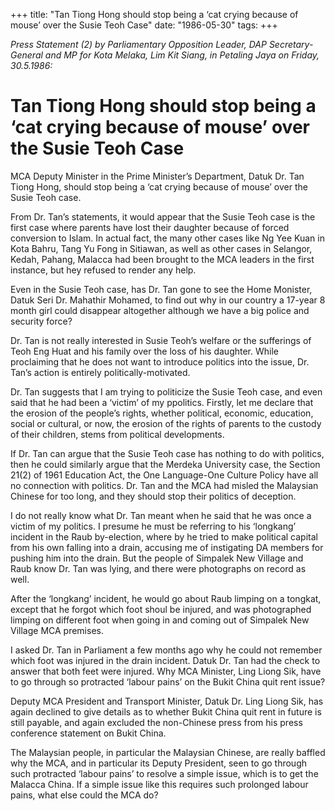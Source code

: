 +++ 
title: "Tan Tiong Hong should stop being a ‘cat crying because of mouse’ over the Susie Teoh Case"
date: "1986-05-30"
tags:
+++

_Press Statement (2) by Parliamentary Opposition Leader, DAP Secretary- General and MP for Kota Melaka, Lim Kit Siang, in Petaling Jaya on Friday, 30.5.1986:_

# Tan Tiong Hong should stop being a ‘cat crying because of mouse’ over the Susie Teoh Case

MCA Deputy Minister in the Prime Minister’s Department, Datuk Dr. Tan Tiong Hong, should stop being a ‘cat crying because of mouse’ over the Susie Teoh case.</u>

From Dr. Tan’s statements, it would appear that the Susie Teoh case is the first case where parents have lost their daughter because of forced conversion to Islam. In actual fact, the many other cases like Ng Yee Kuan in Kota Bahru, Tang Yu Fong in Sitiawan, as well as other cases in Selangor, Kedah, Pahang, Malacca had been brought to the MCA leaders in the first instance, but hey refused to render any help.

Even in the Susie Teoh case, has Dr. Tan gone to see the Home Monister, Datuk Seri Dr. Mahathir Mohamed, to find out why in our country a 17-year 8 month girl could disappear altogether although we have a big police and security force?

Dr. Tan is not really interested in Susie Teoh’s welfare or the sufferings of Teoh Eng Huat and his family over the loss of his daughter. While proclaiming that he does not want to introduce politics into the issue, Dr. Tan’s action is entirely politically-motivated.

Dr. Tan suggests that I am trying to politicize the Susie Teoh case, and even said that he had been a ‘victim’ of my ppolitics. Firstly, let me declare that the erosion of the people’s rights, whether political, economic, education, social or cultural, or now, the erosion of the rights of parents to the custody of their children, stems from political developments.

If Dr. Tan can argue that the Susie Teoh case has nothing to do with politics, then he could similarly argue that the Merdeka University case, the Section 21(2) of 1961 Education Act, the One Language-One Culture Policy have all no connection with politics. Dr. Tan and the MCA had misled the Malaysian Chinese for too long, and they should stop their politics of deception.

I do not really know what Dr. Tan meant when he said that he was once a victim of my politics. I presume he must be referring to his ‘longkang’ incident in the Raub by-election, where by he tried to make political capital from his own falling into a drain, accusing me of instigating DA members for pushing him into the drain. But the people of Simpalek New Village and Raub know Dr. Tan was lying, and there were photographs on record as well.

After the ‘longkang’ incident, he would go about Raub limping on a tongkat, except that he forgot which foot shoul be injured, and was photographed limping on different foot when going in and coming out of Simpalek New Village MCA premises.

I asked Dr. Tan in Parliament a few months ago why he could not remember which foot was injured in the drain incident. Datuk Dr. Tan had the check to answer that both feet were injured.
Why MCA Minister, Ling Liong Sik, have to go through so protracted ‘labour pains’ on the Bukit China quit rent issue?

Deputy MCA President and Transport Minister, Datuk Dr. Ling Liong Sik, has again declined to give details as to whether Bukit China quit rent in future is still payable, and again excluded the non-Chinese press from his press conference statement on Bukit China.

The Malaysian people, in particular the Malaysian Chinese, are really baffled why the MCA, and in particular its Deputy President, seen to go through such protracted ‘labour pains’ to resolve a simple issue, which is to get the Malacca China. If a simple issue like this requires such prolonged labour pains, what else could the MCA do?
 
